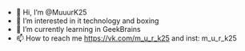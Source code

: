 - 👋 Hi, I’m @MuuurK25
- 👀 I’m interested in it technology and boxing
- 🌱 I’m currently learning in GeekBrains
- 📫 How to reach me https://vk.com/m_u_r_k25 and inst: m_u_r_k25

<!---
MuuurK25/MuuurK25 is a ✨ special ✨ repository because its `README.md` (this file) appears on your GitHub profile.
You can click the Preview link to take a look at your changes.
--->
